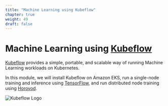 ```yaml
---
title: "Machine Learning using Kubeflow"
chapter: true
weight: 49
draft: false
---
```


# Machine Learning using [Kubeflow](https://kubeflow.org/)

[Kubeflow](https://kubeflow.org) provides a simple, portable, and scalable way of running Machine Learning workloads on Kubernetes.

In this module, we will install Kubeflow on Amazon EKS, run a single-node training and inference using [TensorFlow](https://tensorflow.org/), and run distributed node training using [Horovod](https://github.com/horovod/horovod).

![Kubeflow Logo](/images/kubeflow/kubeflow.svg)
